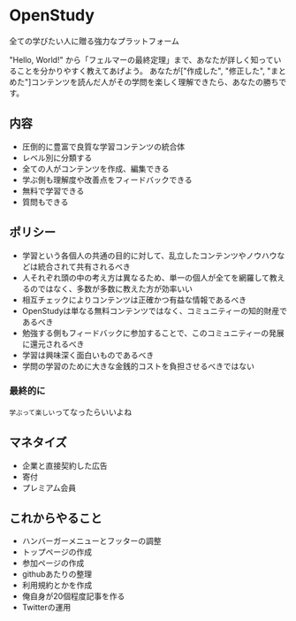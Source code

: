 # OpenStudy

全ての学びたい人に贈る強力なプラットフォーム

"Hello, World!" から「フェルマーの最終定理」まで、あなたが詳しく知っていることを分かりやすく教えてあげよう。
あなたが["作成した", "修正した", "まとめた"]コンテンツを読んだ人がその学問を楽しく理解できたら、あなたの勝ちです。

## 内容

- 圧倒的に豊富で良質な学習コンテンツの統合体
- レベル別に分類する
- 全ての人がコンテンツを作成、編集できる
- 学ぶ側も理解度や改善点をフィードバックできる
- 無料で学習できる
- 質問もできる

## ポリシー

- 学習という各個人の共通の目的に対して、乱立したコンテンツやノウハウなどは統合されて共有されるべき
- 人それぞれ頭の中の考え方は異なるため、単一の個人が全てを網羅して教えるのではなく、多数が多数に教えた方が効率いい
- 相互チェックによりコンテンツは正確かつ有益な情報であるべき
- OpenStudyは単なる無料コンテンツではなく、コミュニティーの知的財産であるべき
- 勉強する側もフィードバックに参加することで、このコミュニティーの発展に還元されるべき
- 学習は興味深く面白いものであるべき
- 学問の学習のために大きな金銭的コストを負担させるべきではない

### 最終的に

`学ぶって楽しい`ってなったらいいよね

## マネタイズ

- 企業と直接契約した広告
- 寄付
- プレミアム会員

## これからやること

- ハンバーガーメニューとフッターの調整
- トップページの作成
- 参加ページの作成
- githubあたりの整理
- 利用規約とかを作成
- 俺自身が20個程度記事を作る
- Twitterの運用

